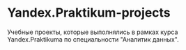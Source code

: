 # Yandex.Praktikum-projects
Учебные проекты, которые выполнялись в рамках курса Yandex.Praktikuma по специальности "Аналитик данных".
